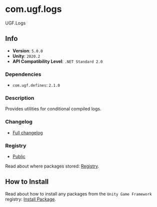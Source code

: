 # com.ugf.logs

UGF.Logs

## Info

- **Version**: `5.0.0`
- **Unity**: `2020.2`
- **API Compatibility Level**: `.NET Standard 2.0`

### Dependencies

- `com.ugf.defines`: `2.1.0`


### Description

Provides utilities for conditional compiled logs.

### Changelog

- [Full changelog](changelog.md)

### Registry

- [Public](https://bintray.com/unity-game-framework/public)

Read about where packages stored: [Registry](https://github.com/unity-game-framework/organization/blob/master/docs/registry.md).

## How to Install

Read about how to install any packages from the `Unity Game Framework` registry: [Install Package](https://github.com/unity-game-framework/organization/blob/master/docs/install-packages.md).

